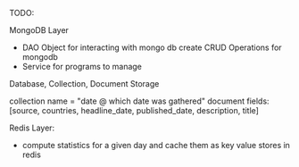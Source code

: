 TODO:

MongoDB Layer
- DAO Object for interacting with mongo db
    create CRUD Operations for mongodb
- Service for programs to manage

Database, Collection, Document Storage 

collection name = "date @ which date was gathered"
document fields: [source, countries, headline_date, published_date, description, title]

Redis Layer:
- compute statistics for a given day and cache them as key value stores in redis 